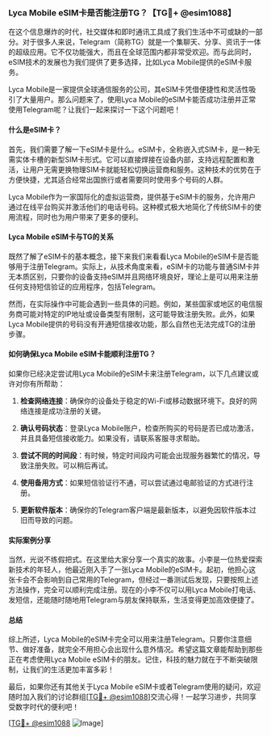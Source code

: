### Lyca Mobile eSIM卡是否能注册TG？【TG💪+ @esim1088】

在这个信息爆炸的时代，社交媒体和即时通讯工具成了我们生活中不可或缺的一部分。对于很多人来说，Telegram（简称TG）就是一个集聊天、分享、资讯于一体的超级应用。它不仅功能强大，而且在全球范围内都非常受欢迎。而与此同时，eSIM技术的发展也为我们提供了更多选择，比如Lyca Mobile提供的eSIM卡服务。

Lyca Mobile是一家提供全球通信服务的公司，其eSIM卡凭借便捷性和灵活性吸引了大量用户。那么问题来了，使用Lyca Mobile的eSIM卡能否成功注册并正常使用Telegram呢？让我们一起来探讨一下这个问题吧！

#### 什么是eSIM卡？

首先，我们需要了解一下eSIM卡是什么。eSIM卡，全称嵌入式SIM卡，是一种无需实体卡槽的新型SIM卡形式。它可以直接焊接在设备内部，支持远程配置和激活，让用户无需更换物理SIM卡就能轻松切换运营商和服务。这种技术的优势在于方便快捷，尤其适合经常出国旅行或者需要同时使用多个号码的人群。

Lyca Mobile作为一家国际化的虚拟运营商，提供基于eSIM卡的服务，允许用户通过在线平台购买并激活他们的电话号码。这种模式极大地简化了传统SIM卡的使用流程，同时也为用户带来了更多的便利。

#### Lyca Mobile eSIM卡与TG的关系

既然了解了eSIM卡的基本概念，接下来我们来看看Lyca Mobile的eSIM卡是否能够用于注册Telegram。实际上，从技术角度来看，eSIM卡的功能与普通SIM卡并无本质区别，只要你的设备支持eSIM并且网络环境良好，理论上是可以用来注册任何支持短信验证的应用程序，包括Telegram。

然而，在实际操作中可能会遇到一些具体的问题。例如，某些国家或地区的电信服务商可能对特定的IP地址或设备类型有限制，这可能导致注册失败。此外，如果Lyca Mobile提供的号码没有开通短信接收功能，那么自然也无法完成TG的注册步骤。

#### 如何确保Lyca Mobile eSIM卡能顺利注册TG？

如果你已经决定尝试用Lyca Mobile的eSIM卡来注册Telegram，以下几点建议或许对你有所帮助：

1. **检查网络连接**：确保你的设备处于稳定的Wi-Fi或移动数据环境下。良好的网络连接是成功注册的关键。
   
2. **确认号码状态**：登录Lyca Mobile账户，检查所购买的号码是否已成功激活，并且具备短信接收能力。如果没有，请联系客服寻求帮助。

3. **尝试不同的时间段**：有时候，特定时间段内可能会出现服务器繁忙的情况，导致注册失败。可以稍后再试。

4. **使用备用方式**：如果短信验证行不通，可以尝试通过电邮验证的方式进行注册。

5. **更新软件版本**：确保你的Telegram客户端是最新版本，以避免因软件版本过旧而导致的问题。

#### 实际案例分享

当然，光说不练假把式。在这里给大家分享一个真实的故事。小李是一位热爱探索新技术的年轻人，他最近刚入手了一张Lyca Mobile的eSIM卡。起初，他担心这张卡会不会影响到自己常用的Telegram，但经过一番测试后发现，只要按照上述方法操作，完全可以顺利完成注册。现在的小李不仅可以用Lyca Mobile打电话、发短信，还能随时随地用Telegram与朋友保持联系，生活变得更加高效便捷了。

#### 总结

综上所述，Lyca Mobile的eSIM卡完全可以用来注册Telegram。只要你注意细节、做好准备，就完全不用担心会出现什么意外情况。希望这篇文章能帮助到那些正在考虑使用Lyca Mobile eSIM卡的朋友。记住，科技的魅力就在于不断突破限制，让我们的生活更加丰富多彩！

最后，如果你还有其他关于Lyca Mobile eSIM卡或者Telegram使用的疑问，欢迎随时加入我们的讨论群组[[TG💪+ @esim1088](https://t.me/s/esim1088)]交流心得！一起学习进步，共同享受数字时代的便利吧！

[[TG💪+ @esim1088](https://t.me/s/esim1088) ![Image](https://i.postimg.cc/4NQfJmqS/Snipaste-2025-05-13-00-14-12.png)]